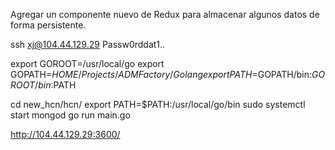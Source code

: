 Agregar un componente nuevo de Redux para almacenar algunos datos de forma persistente.

ssh xj@104.44.129.29
Passw0rddat1..

export GOROOT=/usr/local/go
export GOPATH=$HOME/Projects/ADMFactory/Golang
export PATH=$GOPATH/bin:$GOROOT/bin:$PATH

cd new_hcn/hcn/
export PATH=$PATH:/usr/local/go/bin
sudo systemctl start mongod
go run main.go

http://104.44.129.29:3600/
